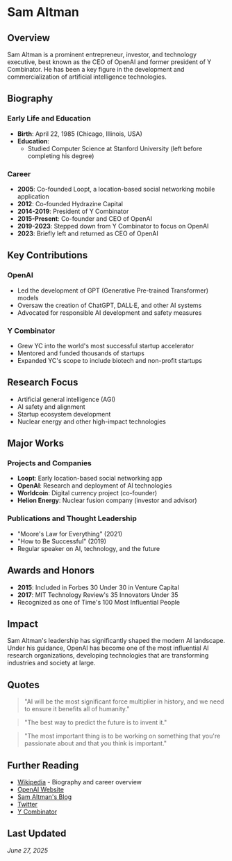 # Sam Altman

## Overview
Sam Altman is a prominent entrepreneur, investor, and technology executive, best known as the CEO of OpenAI and former president of Y Combinator. He has been a key figure in the development and commercialization of artificial intelligence technologies.

## Biography

### Early Life and Education
- **Birth**: April 22, 1985 (Chicago, Illinois, USA)
- **Education**: 
  - Studied Computer Science at Stanford University (left before completing his degree)

### Career
- **2005**: Co-founded Loopt, a location-based social networking mobile application
- **2012**: Co-founded Hydrazine Capital
- **2014-2019**: President of Y Combinator
- **2015-Present**: Co-founder and CEO of OpenAI
- **2019-2023**: Stepped down from Y Combinator to focus on OpenAI
- **2023**: Briefly left and returned as CEO of OpenAI

## Key Contributions

### OpenAI
- Led the development of GPT (Generative Pre-trained Transformer) models
- Oversaw the creation of ChatGPT, DALL·E, and other AI systems
- Advocated for responsible AI development and safety measures

### Y Combinator
- Grew YC into the world's most successful startup accelerator
- Mentored and funded thousands of startups
- Expanded YC's scope to include biotech and non-profit startups

## Research Focus
- Artificial general intelligence (AGI)
- AI safety and alignment
- Startup ecosystem development
- Nuclear energy and other high-impact technologies

## Major Works

### Projects and Companies
- **Loopt**: Early location-based social networking app
- **OpenAI**: Research and deployment of AI technologies
- **Worldcoin**: Digital currency project (co-founder)
- **Helion Energy**: Nuclear fusion company (investor and advisor)

### Publications and Thought Leadership
- "Moore's Law for Everything" (2021)
- "How to Be Successful" (2019)
- Regular speaker on AI, technology, and the future

## Awards and Honors
- **2015**: Included in Forbes 30 Under 30 in Venture Capital
- **2017**: MIT Technology Review's 35 Innovators Under 35
- Recognized as one of Time's 100 Most Influential People

## Impact
Sam Altman's leadership has significantly shaped the modern AI landscape. Under his guidance, OpenAI has become one of the most influential AI research organizations, developing technologies that are transforming industries and society at large.

## Quotes
> "AI will be the most significant force multiplier in history, and we need to ensure it benefits all of humanity."

> "The best way to predict the future is to invent it."

> "The most important thing is to be working on something that you're passionate about and that you think is important."

## Further Reading
- [Wikipedia](https://en.wikipedia.org/wiki/Sam_Altman) - Biography and career overview
- [OpenAI Website](https://openai.com/)
- [Sam Altman's Blog](https://blog.samaltman.com/)
- [Twitter](https://twitter.com/sama)
- [Y Combinator](https://www.ycombinator.com/)

## Last Updated
*June 27, 2025*
